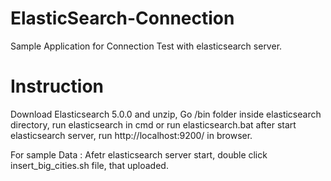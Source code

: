 # ElasticSearch-Connection

Sample Application for Connection Test with elasticsearch server.

# Instruction
Download Elasticsearch 5.0.0 and unzip, Go /bin folder inside elasticsearch directory, run elasticsearch in cmd or run elasticsearch.bat
after start elasticsearch server, run http://localhost:9200/ in browser.

For sample Data : 
Afetr elasticsearch server start, double click insert_big_cities.sh file, that uploaded.
